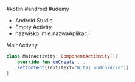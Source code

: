 #kotlin #android #udemy 

- Android Studio
- Empty Activity
- nazwisko.imie.nazwaAplikacji

MainActivity
```kotlin
class MainActivity: ComponentActibvity(){
	override fun onCreate ...
	setContent{Text(text="Witaj androidzie")}
}
```















